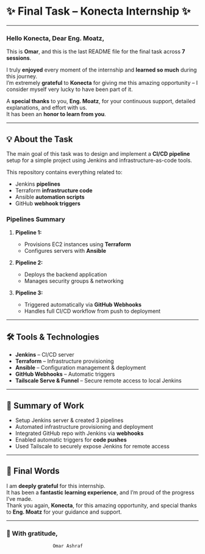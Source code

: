 # ✨ Final Task – Konecta Internship ✨

---

### Hello Konecta, Dear Eng. Moatz,  

This is **Omar**, and this is the last README file for the final task across **7 sessions**.  

I truly **enjoyed** every moment of the internship and **learned so much** during this journey.  
I’m extremely **grateful** to **Konecta** for giving me this amazing opportunity – I consider myself very lucky to have been part of it.  

A **special thanks** to you, **Eng. Moatz**, for your continuous support, detailed explanations, and effort with us.  
It has been an **honor to learn from you**.  

---

## 💡 About the Task

The main goal of this task was to design and implement a **CI/CD pipeline** setup for a simple project using Jenkins and infrastructure-as-code tools.  

This repository contains everything related to:  
- Jenkins **pipelines**  
- Terraform **infrastructure code**  
- Ansible **automation scripts**  
- GitHub **webhook triggers**  

### Pipelines Summary

1. **Pipeline 1:**  
   - Provisions EC2 instances using **Terraform**  
   - Configures servers with **Ansible**

2. **Pipeline 2:**  
   - Deploys the backend application  
   - Manages security groups & networking

3. **Pipeline 3:**  
   - Triggered automatically via **GitHub Webhooks**  
   - Handles full CI/CD workflow from push to deployment  

---

## 🛠 Tools & Technologies

- **Jenkins** – CI/CD server  
- **Terraform** – Infrastructure provisioning  
- **Ansible** – Configuration management & deployment  
- **GitHub Webhooks** – Automatic triggers  
- **Tailscale Serve & Funnel** – Secure remote access to local Jenkins  

---

## 📖 Summary of Work

- Setup Jenkins server & created 3 pipelines  
- Automated infrastructure provisioning and deployment  
- Integrated GitHub repo with Jenkins via **webhooks**  
- Enabled automatic triggers for **code pushes**  
- Used Tailscale to securely expose Jenkins for remote access  

---

## 🙏 Final Words

I am **deeply grateful** for this internship.  
It has been a **fantastic learning experience**, and I’m proud of the progress I’ve made.  
Thank you again, **Konecta**, for this amazing opportunity, and special thanks to **Eng. Moatz** for your guidance and support.  

---

### 🌟 With gratitude,  

                     Omar Ashraf

